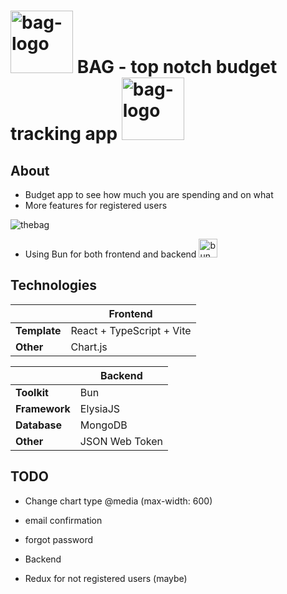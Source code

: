 # <img src="https://github.com/reijjo/budget/assets/95418273/c5e5d224-486e-4bbc-9769-c616a657daa3" alt="bag-logo" title="BAG" height="100px" /> BAG - top notch budget tracking app <img src="https://github.com/reijjo/budget/assets/95418273/c5e5d224-486e-4bbc-9769-c616a657daa3" alt="bag-logo" title="BAG" height="100px" /> </br>

## About

- Budget app to see how much you are spending and on what
- More features for registered users

![thebag](https://github.com/reijjo/budget/assets/95418273/3f2ed90f-0039-4988-96d9-93e6f5e1bbc6)

- Using Bun for both frontend and backend <img src="https://github.com/reijjo/budget/assets/95418273/0f1660ca-51a0-45d6-b352-9fedb4ed9a5a" alt="bun" title="bun" height="30px" />

## Technologies

|              | Frontend                  |
| ------------ | ------------------------- |
| **Template** | React + TypeScript + Vite |
| **Other**    | Chart.js                  |

|               | Backend        |
| ------------- | -------------- |
| **Toolkit**   | Bun            |
| **Framework** | ElysiaJS       |
| **Database**  | MongoDB        |
| **Other**     | JSON Web Token |

## TODO

- Change chart type @media (max-width: 600)
- email confirmation
- forgot password

- Backend
- Redux for not registered users (maybe)
